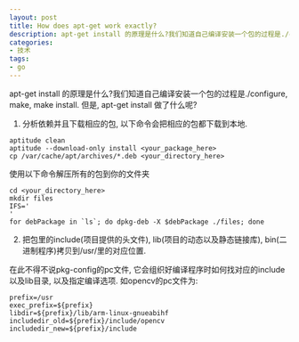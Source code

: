 ```yaml
---
layout: post
title: How does apt-get work exactly?
description: apt-get install 的原理是什么?我们知道自己编译安装一个包的过程是./configure, make, make install. 但是, apt-get install 做了什么呢?
categories:
- 技术
tags:
- go
---
```


apt-get install 的原理是什么?我们知道自己编译安装一个包的过程是./configure, make, make install. 但是, apt-get install 做了什么呢?

1. 分析依赖并且下载相应的包, 以下命令会把相应的包都下载到本地.

```
aptitude clean
aptitude --download-only install <your_package_here>
cp /var/cache/apt/archives/*.deb <your_directory_here>
```

使用以下命令解压所有的包到你的文件夹

```
cd <your_directory_here>
mkdir files
IFS='
'
for debPackage in `ls`; do dpkg-deb -X $debPackage ./files; done
```

2. 把包里的include(项目提供的头文件), lib(项目的动态以及静态链接库), bin(二进制程序)拷贝到/usr/里的对应位置.

在此不得不说pkg-config的pc文件, 它会组织好编译程序时如何找对应的include以及lib目录, 以及指定编译选项. 如opencv的pc文件为:
```
prefix=/usr
exec_prefix=${prefix}
libdir=${prefix}/lib/arm-linux-gnueabihf
includedir_old=${prefix}/include/opencv
includedir_new=${prefix}/include
```
